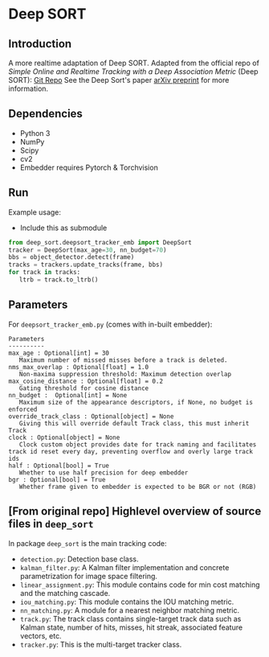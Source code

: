 # Deep SORT

## Introduction

A more realtime adaptation of Deep SORT.
Adapted from the official repo of *Simple Online and Realtime Tracking with a Deep Association Metric* (Deep SORT): [Git Repo](https://github.com/nwojke/deep_sort)
See the Deep Sort's paper [arXiv preprint](https://arxiv.org/abs/1703.07402) for more information.

## Dependencies

- Python 3
- NumPy
- Scipy
- cv2
- Embedder requires Pytorch & Torchvision

## Run

Example usage:
- Include this as submodule

```python
from deep_sort.deepsort_tracker_emb import DeepSort
tracker = DeepSort(max_age=30, nn_budget=70)
bbs = object_detector.detect(frame)
tracks = trackers.update_tracks(frame, bbs)
for track in tracks:
   ltrb = track.to_ltrb()
```

## Parameters

For `deepsort_tracker_emb.py` (comes with in-built embedder):
```
Parameters
----------
max_age : Optional[int] = 30
   Maximum number of missed misses before a track is deleted.
nms_max_overlap : Optional[float] = 1.0
   Non-maxima suppression threshold: Maximum detection overlap
max_cosine_distance : Optional[float] = 0.2
   Gating threshold for cosine distance
nn_budget :  Optional[int] = None
   Maximum size of the appearance descriptors, if None, no budget is enforced
override_track_class : Optional[object] = None
   Giving this will override default Track class, this must inherit Track
clock : Optional[object] = None 
   Clock custom object provides date for track naming and facilitates track id reset every day, preventing overflow and overly large track ids
half : Optional[bool] = True
   Whether to use half precision for deep embedder
bgr : Optional[bool] = True
   Whether frame given to embedder is expected to be BGR or not (RGB)
```

## [From original repo] Highlevel overview of source files in `deep_sort`

In package `deep_sort` is the main tracking code:

* `detection.py`: Detection base class.
* `kalman_filter.py`: A Kalman filter implementation and concrete
   parametrization for image space filtering.
* `linear_assignment.py`: This module contains code for min cost matching and
   the matching cascade.
* `iou_matching.py`: This module contains the IOU matching metric.
* `nn_matching.py`: A module for a nearest neighbor matching metric.
* `track.py`: The track class contains single-target track data such as Kalman
  state, number of hits, misses, hit streak, associated feature vectors, etc.
* `tracker.py`: This is the multi-target tracker class.
